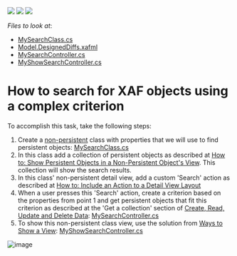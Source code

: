 <!-- default badges list -->
![](https://img.shields.io/endpoint?url=https://codecentral.devexpress.com/api/v1/VersionRange/128592807/22.2.6%2B)
[![](https://img.shields.io/badge/Open_in_DevExpress_Support_Center-FF7200?style=flat-square&logo=DevExpress&logoColor=white)](https://supportcenter.devexpress.com/ticket/details/E1744)
[![](https://img.shields.io/badge/📖_How_to_use_DevExpress_Examples-e9f6fc?style=flat-square)](https://docs.devexpress.com/GeneralInformation/403183)
<!-- default badges end -->
<!-- default file list -->
*Files to look at*:
* [MySearchClass.cs](CS/EFCore/ComplexSearchEF/ComplexSearchEF.Module/BusinessObjects/MySearchClass.cs)
* [Model.DesignedDiffs.xafml](CS/EFCore/ComplexSearchEF/ComplexSearchEF.Module/Model.DesignedDiffs.xafml)
* [MySearchController.cs](CS/EFCore/ComplexSearchEF/ComplexSearchEF.Module/Controllers/MySearchController.cs)
* [MyShowSearchController.cs](CS/EFCore/ComplexSearchEF/ComplexSearchEF.Module/Controllers/MyShowSearchController.cs)
<!-- default file list end -->
# How to search for XAF objects using a complex criterion


To accomplish this task, take the following steps:


1. Create a [non-persistent](https://docs.devexpress.com/eXpressAppFramework/116516/business-model-design-orm/non-persistent-objects) class with properties that we will use to find persistent objects: [MySearchClass.cs](CS/EFCore/ComplexSearchEF/ComplexSearchEF.Module/BusinessObjects/MySearchClass.cs)
2. In this class add a collection of persistent objects as described at [How to: Show Persistent Objects in a Non-Persistent Object's View](https://docs.devexpress.com/eXpressAppFramework/116106/business-model-design-orm/non-persistent-objects/how-to-show-persistent-objects-in-a-non-persistent-objects-view#persistent-collection). This collection will show the search results.
3. In this class' non-persistent detail  view, add a custom 'Search' action as described at [How to: Include an Action to a Detail View Layout](https://docs.devexpress.com/eXpressAppFramework/112816/task-based-help/miscellaneous-ui-customizations/how-to-include-an-action-to-a-detail-view-layout)
4. When a user presses this 'Search' action, create a criterion based on the properties from point 1 and get persistent objects that fit this criterion as described at the 'Get a collection' section of [Create, Read, Update and Delete Data](https://docs.devexpress.com/eXpressAppFramework/113711/concepts/data-manipulation-and-business-logic/create-read-update-and-delete-data): [MySearchController.cs](CS/EFCore/ComplexSearchEF/ComplexSearchEF.Module/Controllers/MySearchController.cs)
5. To show this non-persistent class view, use the solution from [Ways to Show a View](https://docs.devexpress.com/eXpressAppFramework/112803/ui-construction/views/ways-to-show-a-view/ways-to-show-a-view): [MyShowSearchController.cs](CS/EFCore/ComplexSearchEF/ComplexSearchEF.Module/Controllers/MyShowSearchController.cs)

![image](https://github.com/DevExpress-Examples/XAF_how-to-search-for-objects-by-using-all-the-properties-or-by-using-more-complex-criteria-e1744/assets/14300209/c5b8ac4b-9e88-4f29-99cd-b2a0bdf64890)


